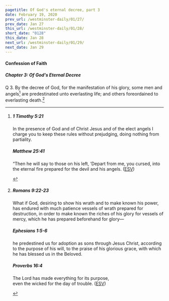 ```yaml
---
pagetitle: Of God's eternal decree, part 3
date: February 19, 2020
prev_url: /westminster-daily/01/27/
prev_date: Jan 27
this_url: /westminster-daily/01/28/
short_date: "0128"
this_date: Jan 28
next_url: /westminster-daily/01/29/
next_date: Jan 29
---
```


#### Confession of Faith

##### Chapter 3: Of God's Eternal Decree

<span class="q">Q 3.</span> By the decree of God, for the manifestation of his glory, some men and angels[^fnref:wcf1] are predestinated unto everlasting life; and others foreordained to everlasting death.[^fnref:wcf2]

[^fnref:wcf1]: <div class="esv"><h5>1 Timothy 5:21</h5> <div class="esv-text"><p id="p54005021.01-1">In the presence of God and of Christ Jesus and of the elect angels I charge you to keep these rules without prejudging, doing nothing from partiality.</p> </div><h5>Matthew 25:41</h5> <div class="esv-text"><p id="p40025041.01-2"><span class="woc">&#8220;Then he will say to those on his left, &#8216;Depart from me, you cursed, into the eternal fire prepared for the devil and his angels.</span>  (<a href="http://www.esv.org" class="copyright">ESV</a>)</p> </div> </div>

[^fnref:wcf2]: <div class="esv"><h5>Romans 9:22-23</h5> <div class="esv-text"><p id="p45009022.01-1">What if God, desiring to show his wrath and to make known his power, has endured with much patience vessels of wrath prepared for destruction, in order to make known the riches of his glory for vessels of mercy, which he has prepared beforehand for glory&#8212;</p> </div><h5>Ephesians 1:5-6</h5> <div class="esv-text"><p id="p49001005.01-2">he predestined us for adoption as sons through Jesus Christ, according to the purpose of his will, to the praise of his glorious grace, with which he has blessed us in the Beloved.</p> </div><h5>Proverbs 16:4</h5> <div class="esv-text"><div class="block-indent"> <p class="line-group" id="p20016004.01-3">The <span class="small-caps">Lord</span> has made everything for its purpose,<br /> <span class="indent"></span>even the wicked for the day of trouble.  (<a href="http://www.esv.org" class="copyright">ESV</a>)</p> </div> </div> </div>

